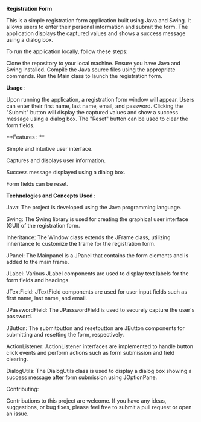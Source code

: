 __Registration Form__

This is a simple registration form application built using Java and Swing. It allows users to enter their personal information and submit the form. The application displays the captured values and shows a success message using a dialog box.

To run the application locally, follow these steps:

Clone the repository to your local machine.
Ensure you have Java and Swing installed.
Compile the Java source files using the appropriate commands.
Run the Main class to launch the registration form.

__Usage__ :

Upon running the application, a registration form window will appear. Users can enter their first name, last name, email, and password. Clicking the "Submit" button will display the captured values and show a success message using a dialog box. The "Reset" button can be used to clear the form fields.

**Features : **

Simple and intuitive user interface.

Captures and displays user information.

Success message displayed using a dialog box.

Form fields can be reset.

__Technologies and Concepts Used :__

Java: The project is developed using the Java programming language.

Swing: The Swing library is used for creating the graphical user interface (GUI) of the registration form.

Inheritance: The Window class extends the JFrame class, utilizing inheritance to customize the frame for the registration form.

JPanel: The Mainpanel is a JPanel that contains the form elements and is added to the main frame.

JLabel: Various JLabel components are used to display text labels for the form fields and headings.

JTextField: JTextField components are used for user input fields such as first name, last name, and email.

JPasswordField: The JPasswordField is used to securely capture the user's password.

JButton: The submitbutton and resetbutton are JButton components for submitting and resetting the form, respectively.

ActionListener: ActionListener interfaces are implemented to handle button click events and perform actions such as form submission and field clearing.

DialogUtils: The DialogUtils class is used to display a dialog box showing a success message after form submission using JOptionPane.


Contributing:

Contributions to this project are welcome. If you have any ideas, suggestions, or bug fixes, please feel free to submit a pull request or open an issue.
